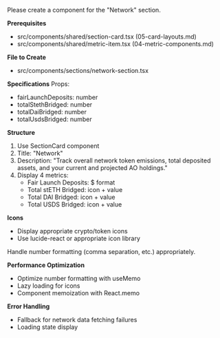 Please create a component for the "Network" section.

**Prerequisites**

- src/components/shared/section-card.tsx (05-card-layouts.md)
- src/components/shared/metric-item.tsx (04-metric-components.md)

**File to Create**

- src/components/sections/network-section.tsx

**Specifications**
Props:

- fairLaunchDeposits: number
- totalStethBridged: number
- totalDaiBridged: number
- totalUsdsBridged: number

**Structure**

1. Use SectionCard component
2. Title: "Network"
3. Description: "Track overall network token emissions, total deposited assets, and your current and projected AO holdings."
4. Display 4 metrics:
   - Fair Launch Deposits: $ format
   - Total stETH Bridged: icon + value
   - Total DAI Bridged: icon + value
   - Total USDS Bridged: icon + value

**Icons**

- Display appropriate crypto/token icons
- Use lucide-react or appropriate icon library

Handle number formatting (comma separation, etc.) appropriately.

**Performance Optimization**

- Optimize number formatting with useMemo
- Lazy loading for icons
- Component memoization with React.memo

**Error Handling**

- Fallback for network data fetching failures
- Loading state display
